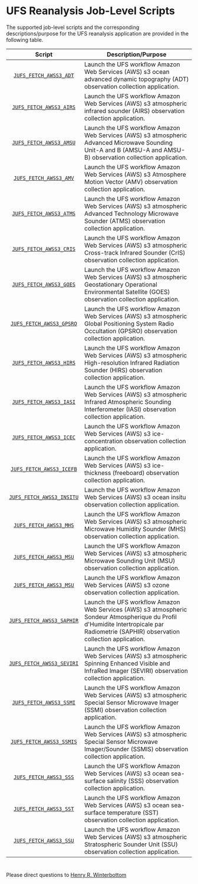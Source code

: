 # UFS Reanalysis Job-Level Scripts

The supported job-level scripts and the corresponding
descriptions/purpose for the UFS reanalysis application are provided
in the following table.

<div align="center">

| Script | Description/Purpose |
| :-------------: | :-------------: |
| [`JUFS_FETCH_AWSS3_ADT`](JUFS_FETCH_AWSS3_ADT) | <div align="left">Launch the UFS workflow Amazon Web Services (AWS) s3 ocean advanced dynamic topography (ADT) observation collection application. </div> |
| [`JUFS_FETCH_AWSS3_AIRS`](JUFS_FETCH_AWSS3_AIRS) | <div align="left">Launch the UFS workflow Amazon Web Services (AWS) s3 atmospheric infrared sounder (AIRS) observation collection application.</div> |
| [`JUFS_FETCH_AWSS3_AMSU`](JUFS_FETCH_AWSS3_AMSU) | <div align="left">Launch the UFS workflow Amazon Web Services (AWS) s3 atmospheric Advanced Microwave Sounding Unit-A and B (AMSU-A and AMSU-B) observation collection application.</div> |
| [`JUFS_FETCH_AWSS3_AMV`](JUFS_FETCH_AWSS3_AMV) | <div align="left">Launch the UFS workflow Amazon Web Services (AWS) s3 Atmosphere Motion Vector (AMV) observation collection application. </div> |
| [`JUFS_FETCH_AWSS3_ATMS`](JUFS_FETCH_AWSS3_ATMS) | <div align="left">Launch the UFS workflow Amazon Web Services (AWS) s3 atmospheric Advanced Technology Microwave Sounder (ATMS) observation collection application. </div> |
| [`JUFS_FETCH_AWSS3_CRIS`](JUFS_FETCH_AWSS3_CRIS) | <div align="left">Launch the UFS workflow Amazon Web Services (AWS) s3 atmospheric Cross-track Infrared Sounder (CrIS) observation collection application. </div> |
| [`JUFS_FETCH_AWSS3_GOES`](JUFS_FETCH_AWSS3_GOES) | <div align="left">Launch the UFS workflow Amazon Web Services (AWS) s3 atmospheric Geostationary Operational Environmental Satellite (GOES) observation collection application. </div> |
| [`JUFS_FETCH_AWSS3_GPSRO`](JUFS_FETCH_AWSS3_GPSRO) | <div align="left">Launch the UFS workflow Amazon Web Services (AWS) s3 atmospheric Global Positioning System Radio Occultation (GPSRO) observation collection application. </div> |
| [`JUFS_FETCH_AWSS3_HIRS`](JUFS_FETCH_AWSS3_HIRS) | <div align="left">Launch the UFS workflow Amazon Web Services (AWS) s3 atmospheric High-resolution Infrared Radiation Sounder (HIRS) observation collection application. </div> |
| [`JUFS_FETCH_AWSS3_IASI`](JUFS_FETCH_AWSS3_IASI) | <div align="left">Launch the UFS workflow Amazon Web Services (AWS) s3 atmospheric Infrared Atmospheric Sounding Interferometer (IASI) observation collection application. </div> |
| [`JUFS_FETCH_AWSS3_ICEC`](JUFS_FETCH_AWSS3_ICEC) | <div align="left">Launch the UFS workflow Amazon Web Services (AWS) s3 ice-concentration observation collection application. </div> |
| [`JUFS_FETCH_AWSS3_ICEFB`](JUFS_FETCH_AWSS3_ICEFB) | <div align="left">Launch the UFS workflow Amazon Web Services (AWS) s3 ice-thickness (freeboard) observation collection application. </div> |
| [`JUFS_FETCH_AWSS3_INSITU`](JUFS_FETCH_AWSS3_INSITU) | <div align="left">Launch the UFS workflow Amazon Web Services (AWS) s3 ocean insitu observation collection application. </div> |
| [`JUFS_FETCH_AWSS3_MHS`](JUFS_FETCH_AWSS3_MHS) | <div align="left">Launch the UFS workflow Amazon Web Services (AWS) s3 atmospheric Microwave Humidity Sounder (MHS) observation collection application.</div> |
| [`JUFS_FETCH_AWSS3_MSU`](JUFS_FETCH_AWSS3_MSU) | <div align="left">Launch the UFS workflow Amazon Web Services (AWS) s3 atmospheric Microwave Sounding Unit (MSU) observation collection application. </div> |
| [`JUFS_FETCH_AWSS3_MSU`](JUFS_FETCH_AWSS3_OZONE) | <div align="left">Launch the UFS workflow Amazon Web Services (AWS) s3 ozone observation collection application. </div> |
| [`JUFS_FETCH_AWSS3_SAPHIR`](JUFS_FETCH_AWSS3_SAPHIR) | <div align="left">Launch the UFS workflow Amazon Web Services (AWS) s3 atmospheric Sondeur Atmospherique du Profil d'Humidite Intertropicale par Radiometrie (SAPHIR) observation collection application. </div> |
| [`JUFS_FETCH_AWSS3_SEVIRI`](JUFS_FETCH_AWSS3_SEVIRI) | <div align="left">Launch the UFS workflow Amazon Web Services (AWS) s3 atmospheric Spinning Enhanced Visible and InfraRed Imager (SEVIRI) observation collection application. </div> |
| [`JUFS_FETCH_AWSS3_SSMI`](JUFS_FETCH_AWSS3_SSMI) | <div align="left">Launch the UFS workflow Amazon Web Services (AWS) s3 atmospheric Special Sensor Microwave Imager (SSMI) observation collection application. </div> |
| [`JUFS_FETCH_AWSS3_SSMIS`](JUFS_FETCH_AWSS3_SSMIS) | <div align="left">Launch the UFS workflow Amazon Web Services (AWS) s3 atmospheric Special Sensor Microwave Imager/Sounder (SSMIS) observation collection application. </div> |
| [`JUFS_FETCH_AWSS3_SSS`](JUFS_FETCH_AWSS3_SSS) | <div align="left">Launch the UFS workflow Amazon Web Services (AWS) s3 ocean sea-surface salinity (SSS) observation collection application. </div> |
| [`JUFS_FETCH_AWSS3_SST`](JUFS_FETCH_AWSS3_SST) | <div align="left">Launch the UFS workflow Amazon Web Services (AWS) s3 ocean sea-surface temperature (SST) observation collection application.</div> |
| [`JUFS_FETCH_AWSS3_SSU`](JUFS_FETCH_AWSS3_SSU) | <div align="left">Launch the UFS workflow Amazon Web Services (AWS) s3 atmospheric Stratospheric Sounder Unit (SSU) observation collection application. </div> |

</div>

#

Please direct questions to [Henry
R. Winterbottom](mailto:henry.winterbottom@noaa.gov?subject=[UFS-Applications])
